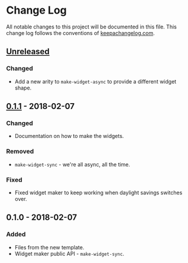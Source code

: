 # Change Log
All notable changes to this project will be documented in this file. This change log follows the conventions of [keepachangelog.com](http://keepachangelog.com/).

## [Unreleased]
### Changed
- Add a new arity to `make-widget-async` to provide a different widget shape.

## [0.1.1] - 2018-02-07
### Changed
- Documentation on how to make the widgets.

### Removed
- `make-widget-sync` - we're all async, all the time.

### Fixed
- Fixed widget maker to keep working when daylight savings switches over.

## 0.1.0 - 2018-02-07
### Added
- Files from the new template.
- Widget maker public API - `make-widget-sync`.

[Unreleased]: https://github.com/your-name/clojure-minimal-javafx/compare/0.1.1...HEAD
[0.1.1]: https://github.com/your-name/clojure-minimal-javafx/compare/0.1.0...0.1.1
